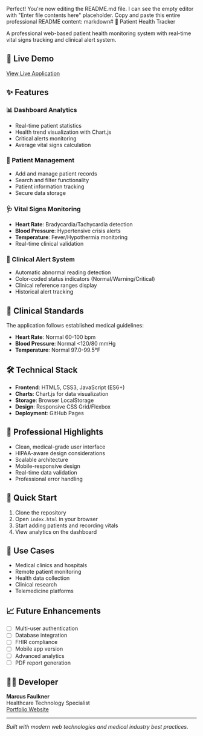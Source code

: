 Perfect! You're now editing the README.md file. I can see the empty editor with "Enter file contents here" placeholder.
Copy and paste this entire professional README content:
markdown# 🏥 Patient Health Tracker

A professional web-based patient health monitoring system with real-time vital signs tracking and clinical alert system.

## 🌟 Live Demo
[View Live Application](https://marusfaulkner.github.io/patient-health-tracker/)

## ✨ Features

### 📊 Dashboard Analytics
- Real-time patient statistics
- Health trend visualization with Chart.js
- Critical alerts monitoring
- Average vital signs calculation

### 👥 Patient Management
- Add and manage patient records
- Search and filter functionality
- Patient information tracking
- Secure data storage

### 🩺 Vital Signs Monitoring
- **Heart Rate**: Bradycardia/Tachycardia detection
- **Blood Pressure**: Hypertensive crisis alerts
- **Temperature**: Fever/Hypothermia monitoring
- Real-time clinical validation

### 🚨 Clinical Alert System
- Automatic abnormal reading detection
- Color-coded status indicators (Normal/Warning/Critical)
- Clinical reference ranges display
- Historical alert tracking

## 🏥 Clinical Standards

The application follows established medical guidelines:
- **Heart Rate**: Normal 60-100 bpm
- **Blood Pressure**: Normal <120/80 mmHg
- **Temperature**: Normal 97.0-99.5°F

## 🛠️ Technical Stack

- **Frontend**: HTML5, CSS3, JavaScript (ES6+)
- **Charts**: Chart.js for data visualization
- **Storage**: Browser LocalStorage
- **Design**: Responsive CSS Grid/Flexbox
- **Deployment**: GitHub Pages

## 💼 Professional Highlights

- Clean, medical-grade user interface
- HIPAA-aware design considerations
- Scalable architecture
- Mobile-responsive design
- Real-time data validation
- Professional error handling

## 🚀 Quick Start

1. Clone the repository
2. Open `index.html` in your browser
3. Start adding patients and recording vitals
4. View analytics on the dashboard

## 🎯 Use Cases

- Medical clinics and hospitals
- Remote patient monitoring
- Health data collection
- Clinical research
- Telemedicine platforms

## 📈 Future Enhancements

- [ ] Multi-user authentication
- [ ] Database integration
- [ ] FHIR compliance
- [ ] Mobile app version
- [ ] Advanced analytics
- [ ] PDF report generation

## 👨‍💻 Developer

**Marcus Faulkner**  
Healthcare Technology Specialist  
[Portfolio Website](https://marusfaulkner.github.io/marcus-faulkner.github.io/)

---

*Built with modern web technologies and medical industry best practices.*
